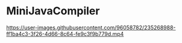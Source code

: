 # MiniJavaCompiler

https://user-images.githubusercontent.com/96058782/235268988-ff1ba4c3-3f26-4d66-8c64-fe9c3f9b779d.mp4

